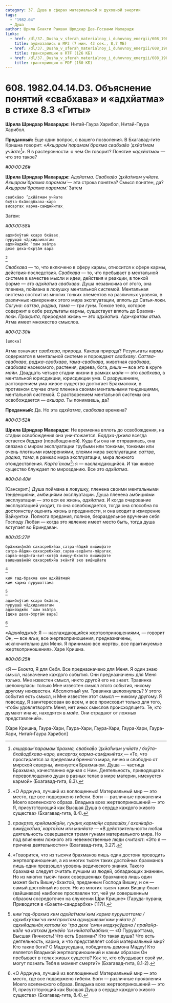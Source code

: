 ```yaml
---
category: 37. Душа в сферах материальной и духовной энергии
tags:
  - "1982.04"
  - Душа
author: Шрила Бхакти Ракшак Шридхар Дев-Госвами Махарадж
links:
  - href: /dl/37._Dusha_v_sferah_materialnoy_i_duhovnoy_energii/608_1982.04.14.D3_SridharMj_Objasnenie_ponjatij_svabhava_i_adhjatma_v_stihe_8.3_Gity.mp3
    title: аудиозапись в MP3 (7 мин. 43 сек., 8,7 МБ)
  - href: /dl/37._Dusha_v_sferah_materialnoy_i_duhovnoy_energii/608_1982.04.14.D3_SridharMj_Objasnenie_ponjatij_svabhava_i_adhjatma_v_stihe_8.3_Gity.rtf
    title: транскрипцию в RTF (126 КБ)
  - href: /dl/37._Dusha_v_sferah_materialnoy_i_duhovnoy_energii/608_1982.04.14.D3_SridharMj_Objasnenie_ponjatij_svabhava_i_adhjatma_v_stihe_8.3_Gity.pdf
    title: транскрипцию в PDF (160 КБ)
---
```


# 608. 1982.04.14.D3. Объяснение понятий «свабхава» и «адхйатма» в стихе 8.3 «Гиты»

**Шрила Шридхар Махарадж:** Нитай-Гаура Харибол, Нитай-Гаура Харибол.

**Преданный:** Еще один вопрос, с вашего позволения. В Бхагавад-гите Кришна говорит: «*Акш̣арам̇ парамам̇ брахма свабха̄во ’дхйа̄тмам учйате*[^_ftn1]». Я в растерянности: о чем Он говорит? Понятие «*адхйатма*» — что это такое?

*#00:00:26#*

**Шрила Шридхар Махарадж:** *Адхйатма.* *Свабха̄во ’дхйа̄тмам учйате. Акш̣арам̇ брахма парамам̇* — эта строка понятна? Смысл понятен, да? *Акш̣арам̇ брахма парамам̇.* Затем

    свабха̄во ’дхйа̄тмам учйате
    бхӯта-бха̄водбхава-каро
    висаргах̣ карма-сам̇джн̃итах̣

Затем:

*#00:00:58#*

    адхибхӯтам̇ ксаро бха̄вах̣
    пуруш̣аш́ ча̄дхидаиватам
    адхийаджн̃о ’хам эва̄тра
    дехе деха-бхр̣та̄м̇ вара
[^_ftn2]

*Свабхава* — то, что включено в сферу кармы, относится к сфере кармы, действия-последствия. *Свабхава* — то, что пребывает в ментальной системе в качестве мысли и идеи, действия и реакции, в тонкой форме — это *адхйатма свабхава*. Душа независима от этого, она пленена, поймана в ловушку ментальной системой. Ментальная система состоит из многих тонких элементов на различных уровнях, в различных измерениях этого мира эксплуатации, вплоть до Сатья-локи. *Сагуна*: *саттва*, *раджа*, *тама* — три *гуны*. Тонкое тело, которое содержит в себе результаты кармы, существует вплоть до Брахма-локи. *Пракрита*, природная жизнь — это *адхйатма*. *Ади-критам атма*. Атма имеет множество смыслов.

*#00:02:30#*

    [шлока]

Атма означает *свабхава*, природа. Какова природа? Результаты кармы содержатся в ментальной системе и порождают *свабхаву*. *Саттва-свабхава*, *раджа-свабхава*, *тама-свабхава*, животная *свабхава*, *свабхава* насекомого, растения, дерева, бога, *риши* — все это в круге *майи*. Двадцать четыре стадии жизни в рамках *майи* — это *свабхава*, в ментальной юрисдикции, юрисдикции ума. С разрушением, растворением ума живое существо достигает Брахмалоки, в противном случае *атма* пленена своими ментальными тенденциями, ментальной системой. С растворением ментальной системы она освобождается — *акшара*. Ты понимаешь, да?

**Преданный:** Да. Но эта *адхйатма*, *свабхава* времена?

*#00:03:52#*

**Шрила Шридхар Махарадж:** Не временна вплоть до освобождения, на стадии освобождения она уничтожается. *Баддха-джива* всегда остается *баддха* (порабощенной). Куда бы она ни отправилась, она связана с миром эксплуатации грубыми или тонкими, тонкими или очень плотными измерениями, слоями мира эксплуатации: *саттва*, *раджа*, *тама*, в рамках мира эксплуатации, мира ложного отождествления. *Карта̄ ахам*[^_ftn3]: я — наслаждающийся. И так живое существо блуждает по мирозданию. Все это *адхйатма*.

*#00:04:40#*

[Санскрит.] Душа поймана в ловушку, пленена своими ментальными тенденциями, амбициями эксплуатации. Душа пленена амбициями эксплуатации — это вся ее жизнь, *адхйатма*. И когда очарование эксплуатацией уходит, то она освобождается, тогда она способна по достоинству оценить жизнь в преданности, и она входит в измерение Вайкунтхи. Полнота предания, полное, безраздельное вручение себя Господу Любви — когда это явление имеет место быть, тогда душа вступает во Вриндаван.

*#00:05:27#*

    бра̄хман̣а̄на̄м̇ сахасребхйах̣ сатра-йа̄джӣ виш́иш̣йате
    сатра-йа̄джи-сахасребхйах̣ сарва-веда̄нта-па̄рагах̣
    сарва-веда̄нта-вит-кот̣йа̄ виш̣н̣у-бхакто виш́иш̣йате
    ваиш̣н̣ава̄на̄м̇ сахасребхйа эка̄нтй эко виш́иш̣йате
[^_ftn4]

    ким̇ тад-брахма ким адхйа̄тмам̇
    ким̇ карма пурушоттама
[^_ftn5]

    адхибхӯтам̇ ксаро бха̄вах̣
    пуруш̣аш́ ча̄дхидаиватам
    адхийаджн̃о ’хам эва̄тра
    [дехе деха-бхр̣та̄м̇ вара]
[^_ftn6]

«*Адхийаджн̃о*: Я — наслаждающийся жертвоприношениями, — говорит Он, — все *ягьи*, все жертвоприношения, предназначены, исключительно для Меня. Я принимаю все жертвы, все практикуемые жертвоприношения». Харе Кришна.

*#00:06:25#*

«Я — *Бхокта*, Я для Себя. Все предназначено для Меня. Я один знаю смысл, назначение каждого события. Они предназначены для Меня только. Мне известен смысл, никто другой его не знает. Травинка шелохнулась: только Мне известен смысл этого события, никому другому неизвестен. Абсолютный ум. Травинка шелохнулась? У этого события есть смысл, и Мне известен этот смысл — никому другому. Я повсюду, Я заинтересован во всем, и все происходит только для того, чтобы удовлетворять Меня, нет иных смыслов происходящего. Те, кто думают иначе, находятся в *майе*. Они страдают от ложных представлений».

[Харе Кришна, Гаура-Хари, Гаура-Хари, Гаура-Хари, Гаура-Хари, Гаура-Хари, Нитай-Гаура Харибол]



[^_ftn1]: *акш̣арам̇ парамам̇ брахма, свабха̄во ’дхйа̄тмам учйате / бхӯта-бха̄водбхава-каро, висаргах̣ карма-сам̇джн̃итах̣* — «То, что простирается за пределами бренного мира, вечно и свободно от мирской скверны, именуется Брахманом. Душа — частица Брахмана, качественно единая с Ним. Деятельность, приводящая к перевоплощению души в разных телах в мире материи, именуется кармой» (Бхагавад-гита, 8.3).

[^_ftn2]: «О Арджуна, лучший из воплощенных! Материальный мир — это место, где все подвержено гибели. Боги — различные проявления Моего вселенского образа. Владыка всех жертвоприношений — это Я, присутствующий как Высшая Душа в сердце каждого живого существа» (Бхагавад-гита, 8.4).

[^_ftn3]: *пракр̣тех̣ крийама̄н̣а̄ни, гун̣аих̣ карма̄н̣и сарваш́ах̣ / ахан̇ка̄ра-вимӯд̣ха̄тма̄, карта̄хам ити манйате* — «В действительности любая деятельность совершается тремя гунами материального мира. Но под влиянием ложного эго невежественные люди считают: «Это я — причина деятельности»» (Бхагавад-гита, 3.27).

[^_ftn4]: «Говорится, что из тысячи брахманов лишь один достоин проводить жертвоприношения, а из многих тысяч таких достойных брахманов лишь один превзошел уровень ведического знания. Такого брахмана следует считать лучшим из людей, обладающих знанием. Но из многих тысяч таких совершенных брахманов лишь один может быть Вишну-бхактой, преданным Господа Вишну, и он — самый достойный из всех. Но из многих тысяч таких Вишну-бхакт (вайшнавов) наиболее прославлен тот, чей ум совершенным образом сосредоточен на служении Шри Кришне» (Гаруда-пурана; Приводится в «Бхакти-сандрарбхе» (117)).

[^_ftn5]: *ким̇ тад-брахма ким адхйа̄тмам̇ ким̇ карма пурушоттама / адхибхӯтам̇ ча ким̇ проктам адхидаивам̇ ким учйате // адхийаджн̃ах̣ катхам̇ ко ’тра дехе ’смин мадхусӯдана / прайа̄н̣а-ка̄ле ча катхам̇ джн̃ейо ’си нийата̄тмабхих̣* — «О Пурушоттама, Высшая Личность! Что есть Брахман? Кто такая душа? Что есть деятельность, карма, и что представляет собой материальный мир? Кто такие боги? О Мадхусудана, победитель демона Мадху! Кто является Владыкой жертвоприношений и каким образом Он пребывает в телах живых существ? Как те, кто обуздывает свой ум, могут познать Тебя в момент смерти?» (Бхагавад-гита, 8.1-2).

[^_ftn6]: «О Арджуна, лучший из воплощенных! Материальный мир — это место, где все подвержено гибели. Боги — различные проявления Моего вселенского образа. Владыка всех жертвоприношений — это Я, присутствующий как Высшая Душа в сердце каждого живого существа» (Бхагавад-гита, 8.4).

